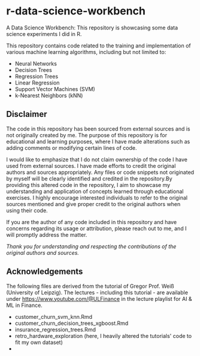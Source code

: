 # r-data-science-workbench
A Data Science Workbench: This repository is showcasing some data science experiments I did in R. 

This repository contains code related to the training and implementation of various machine learning algorithms, including but not limited to:
- Neural Networks
- Decision Trees
- Regression Trees
- Linear Regression
- Support Vector Machines (SVM)
- k-Nearest Neighbors (kNN)

## Disclaimer
The code in this repository has been sourced from  external sources and is not originally created by me. The purpose of this repository is for educational and learning purposes, where I have made alterations such as adding comments or modifying certain lines of code.

I would like to emphasize that I do not claim ownership of the code I have used from external sources. I have made efforts to credit the original authors and sources appropriately. Any files or code snippets not originated by myself will be clearly identified and credited in the repository.By providing this altered code in the repository, I aim to showcase my understanding and application of concepts learned through educational exercises. I highly encourage interested individuals to refer to the original sources mentioned and give proper credit to the original authors when using their code.

If you are the author of any code included in this repository and have concerns regarding its usage or attribution, please reach out to me, and I will promptly address the matter.

*Thank you for understanding and respecting the contributions of the original authors and sources.*

## Acknowledgements

The following files are derived from the tutorial of Gregor Prof. Weiß (University of Leipzig).
The lectures - including this tutorial - are available under https://www.youtube.com/@ULFinance in the lecture playlist for AI & ML in Finance.
- customer_churn_svm_knn.Rmd
- customer_churn_decision_trees_xgboost.Rmd
- insurance_regression_trees.Rmd
- retro_hardware_exploration (here, I heavily altered the tutorials' code to fit my own dataset)
- 
